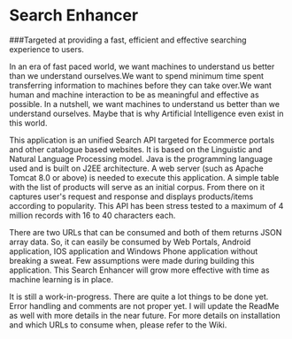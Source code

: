# Search Enhancer
###Targeted at providing a fast, efficient and effective searching experience to users.

In an era of fast paced world, we want machines to understand us better than we understand ourselves.We
want to spend minimum time spent transferring information to machines before they can take over.We want
human and machine interaction to be as meaningful and effective as possible. In a nutshell, we want machines
to understand us better than we understand ourselves. Maybe that is why Artificial Intelligence
even exist in this world.

This application is an unified Search API targeted for Ecommerce portals and other catalogue based websites.
It is based on the Linguistic and Natural Language Processing model.  Java is the programming language used
and is built on J2EE architecture. A web server (such as Apache Tomcat 8.0 or above) is needed to execute
this application. A simple table with the list of products will serve as an initial corpus. From there on it 
captures user's request and response and displays products/items according to popularity. This API has been
stress tested to a maximum of 4 million records with 16 to 40 characters each.

There are two URLs that can be consumed and both of them returns JSON array data. So, it can easily be consumed
by Web Portals, Android application, IOS application and Windows Phone application without breaking a sweat.
Few assumptions were made during building this application. This Search Enhancer will grow more effective with
time as machine learning is in place. 

It is still a work-in-progress. There are quite a lot things to be done yet. Error handling and comments are not proper yet. 
I will update the ReadMe as well with more details in the near future. For more details on installation and which URLs to consume when, please refer to the Wiki.

